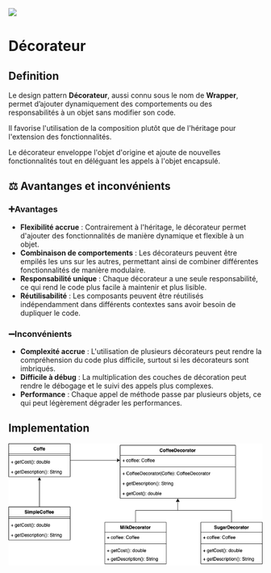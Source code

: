 [![](https://img.shields.io/badge/sfeir.dev-Décorateur-green)](https://www.sfeir.dev/back/les-design-patterns-structurels-decorateur/)
# Décorateur
## Definition
Le design pattern **Décorateur**, aussi connu sous le nom de **Wrapper**, permet d’ajouter dynamiquement des comportements ou des responsabilités à un objet sans modifier son code.

Il favorise l'utilisation de la composition plutôt que de l'héritage pour l'extension des fonctionnalités.

Le décorateur enveloppe l'objet d'origine et ajoute de nouvelles fonctionnalités tout en déléguant les appels à l'objet encapsulé.

## ⚖️ Avantanges et inconvénients
### ➕Avantages
- **Flexibilité accrue** : Contrairement à l'héritage, le décorateur permet d'ajouter des fonctionnalités de manière dynamique et flexible à un objet.
- **Combinaison de comportements** : Les décorateurs peuvent être empilés les uns sur les autres, permettant ainsi de combiner différentes fonctionnalités de manière modulaire.
- **Responsabilité unique** : Chaque décorateur a une seule responsabilité, ce qui rend le code plus facile à maintenir et plus lisible.
- **Réutilisabilité** : Les composants peuvent être réutilisés indépendamment dans différents contextes sans avoir besoin de dupliquer le code.
### ➖Inconvénients
- **Complexité accrue** : L'utilisation de plusieurs décorateurs peut rendre la compréhension du code plus difficile, surtout si les décorateurs sont imbriqués.
- **Difficile à débug** : La multiplication des couches de décoration peut rendre le débogage et le suivi des appels plus complexes.
- **Performance** : Chaque appel de méthode passe par plusieurs objets, ce qui peut légèrement dégrader les performances.
## Implementation
![decorator.drawio.png](decorator.drawio.png)